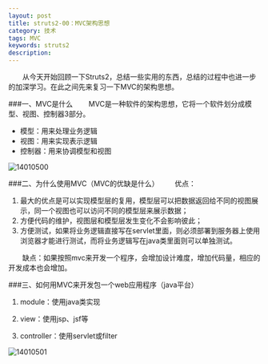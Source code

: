 ```yaml
---
layout: post
title: struts2-00：MVC架构思想
category: 技术
tags: MVC
keywords: struts2
description:
---
```


　　从今天开始回顾一下Struts2，总结一些实用的东西，总结的过程中也进一步的加深学习。在此之间先来复习一下MVC的架构思想。

###一、MVC是什么
　　MVC是一种软件的架构思想，它将一个软件划分成模型、视图、控制器3部分。

* 模型：用来处理业务逻辑
* 视图：用来实现表示逻辑
* 控制器：用来协调模型和视图

![14010500](/public/img/tec/struts00.png)


###二、为什么使用MVC（MVC的优缺是什么）
　　优点：

1. 最大的优点是可以实现模型层的复用，模型层可以把数据返回给不同的视图展示，同一个视图也可以访问不同的模型层来展示数据；
2. 方便代码的维护，视图层和模型层发生变化不会影响彼此；
3. 方便测试，如果将业务逻辑直接写在servlet里面，则必须部署到服务器上使用浏览器才能进行测试，而将业务逻辑写在java类里面则可以单独测试。

　　缺点：如果按照mvc来开发一个程序，会增加设计难度，增加代码量，相应的开发成本也会增加。

###三、如何用MVC来开发包一个web应用程序（java平台）

1. module：使用java类实现

2. view：使用jsp、jsf等

3. controller：使用servlet或filter

![14010501](/public/img/tec/struts01.png)
